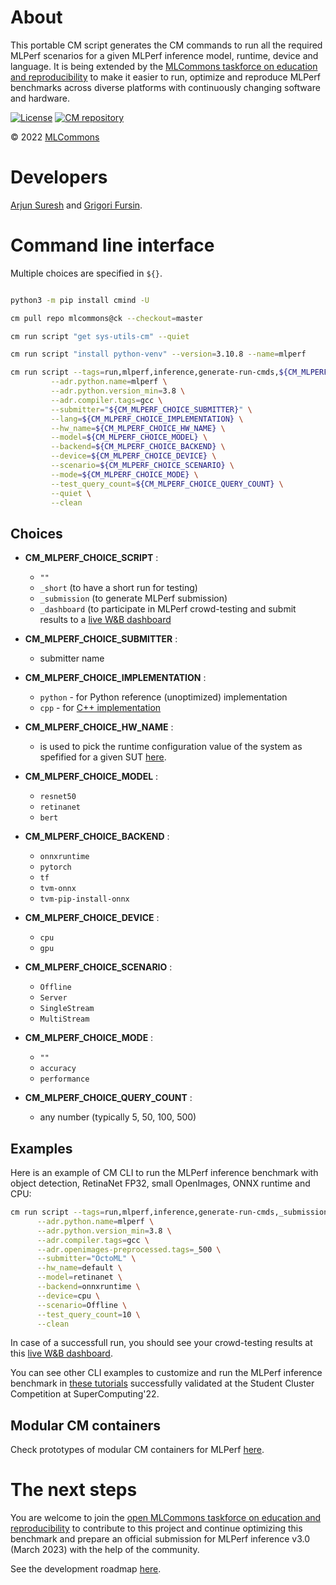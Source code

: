 # About

This portable CM script generates the CM commands to run all the required MLPerf scenarios for a given MLPerf inference model, runtime, device and language.
It is being extended by the [MLCommons taskforce on education and reproducibility](https://github.com/mlcommons/ck/blob/master/docs/mlperf-education-workgroup.md)
to make it easier to run, optimize and reproduce MLPerf benchmarks 
across diverse platforms with continuously changing software and hardware.

[![License](https://img.shields.io/badge/License-Apache%202.0-green)](https://github.com/mlcommons/ck/tree/master/cm)
[![CM repository](https://img.shields.io/badge/Collective%20Mind-compatible-blue)](https://github.com/mlcommons/ck)

&copy; 2022 [MLCommons](https://mlcommons.org)<br>

# Developers

[Arjun Suresh](https://www.linkedin.com/in/arjunsuresh)
and [Grigori Fursin]( https://cKnowledge.io/@gfursin ).


# Command line interface

Multiple choices are specified in `${}`.


```bash

python3 -m pip install cmind -U

cm pull repo mlcommons@ck --checkout=master

cm run script "get sys-utils-cm" --quiet

cm run script "install python-venv" --version=3.10.8 --name=mlperf

cm run script --tags=run,mlperf,inference,generate-run-cmds,${CM_MLPERF_CHOICE_SCRIPT} \
         --adr.python.name=mlperf \
         --adr.python.version_min=3.8 \
         --adr.compiler.tags=gcc \
         --submitter="${CM_MLPERF_CHOICE_SUBMITTER}" \
         --lang=${CM_MLPERF_CHOICE_IMPLEMENTATION} \
         --hw_name=${CM_MLPERF_CHOICE_HW_NAME} \
         --model=${CM_MLPERF_CHOICE_MODEL} \
         --backend=${CM_MLPERF_CHOICE_BACKEND} \
         --device=${CM_MLPERF_CHOICE_DEVICE} \
         --scenario=${CM_MLPERF_CHOICE_SCENARIO} \
         --mode=${CM_MLPERF_CHOICE_MODE} \
         --test_query_count=${CM_MLPERF_CHOICE_QUERY_COUNT} \
         --quiet \
         --clean

```

## Choices

* **CM_MLPERF_CHOICE_SCRIPT** : 
  * `""`
  * `_short` (to have a short run for testing)
  * `_submission` (to generate MLPerf submission)
  * `_dashboard` (to participate in MLPerf crowd-testing and submit results to a [live W&B dashboard](https://wandb.ai/cmind/cm-mlperf-dse-testing/table?workspace=user-gfursin)

* **CM_MLPERF_CHOICE_SUBMITTER** : 
  * submitter name

* **CM_MLPERF_CHOICE_IMPLEMENTATION** : 
  * `python` - for Python reference (unoptimized) implementation
  * `cpp` - for [C++ implementation](../app-mlperf-inference-cpp)


* **CM_MLPERF_CHOICE_HW_NAME** : 

  * is used to pick the runtime configuration value of the system as spefified for a given SUT 
    [here](../get-mlperf-inference-sut-configs).

* **CM_MLPERF_CHOICE_MODEL** :
  * `resnet50`
  * `retinanet`
  * `bert`


* **CM_MLPERF_CHOICE_BACKEND** :
  * `onnxruntime`
  * `pytorch`
  * `tf`
  * `tvm-onnx`
  * `tvm-pip-install-onnx`


* **CM_MLPERF_CHOICE_DEVICE** :
  * `cpu`
  * `gpu`

* **CM_MLPERF_CHOICE_SCENARIO** :
  * `Offline`
  * `Server`
  * `SingleStream`
  * `MultiStream`

* **CM_MLPERF_CHOICE_MODE** :
  * `""`
  * `accuracy`
  * `performance`

* **CM_MLPERF_CHOICE_QUERY_COUNT** :
  * any number (typically 5, 50, 100, 500)



## Examples

Here is an example of CM CLI to run the MLPerf inference benchmark
with object detection, RetinaNet FP32, small OpenImages, ONNX runtime and CPU:

```bash
cm run script --tags=run,mlperf,inference,generate-run-cmds,_submission,_short,_dashboard \
      --adr.python.name=mlperf \
      --adr.python.version_min=3.8 \
      --adr.compiler.tags=gcc \
      --adr.openimages-preprocessed.tags=_500 \
      --submitter="OctoML" \
      --hw_name=default \
      --model=retinanet \
      --backend=onnxruntime \
      --device=cpu \
      --scenario=Offline \
      --test_query_count=10 \
      --clean
```

In case of a successfull run, you should see your crowd-testing results at this 
[live W&B dashboard](https://wandb.ai/cmind/cm-mlperf-dse-testing/table?workspace=user-gfursin).

You can see other CLI examples to customize and run the MLPerf inference benchmark
in [these tutorials](https://github.com/mlcommons/ck/blob/master/docs/tutorials/sc22-scc-mlperf.md) 
successfully validated at the Student Cluster Competition at SuperComputing'22.


## Modular CM containers

Check prototypes of modular CM containers for MLPerf [here](modular-cm-containers).


# The next steps

You are welcome to join the [open MLCommons taskforce on education and reproducibility](../mlperf-education-workgroup.md)
to contribute to this project and continue optimizing this benchmark and prepare an official submission 
for MLPerf inference v3.0 (March 2023) with the help of the community.

See the development roadmap [here](https://github.com/mlcommons/ck/issues/536).

